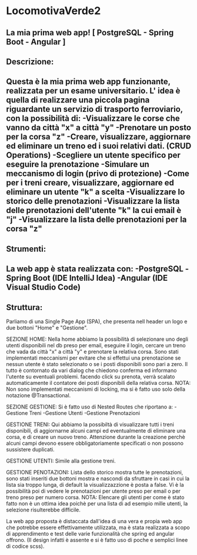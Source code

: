# LocomotivaVerde2
La mia prima web app! [ PostgreSQL - Spring Boot - Angular ]
---
## Descrizione:
Questa è la mia prima web app funzionante, realizzata per un esame universitario.
L' idea è quella di realizzare una piccola pagina riguardante un servizio di trasporto ferroviario, con la possibilità di:
  -Visualizzare le corse che vanno da città "x" a città "y"
  -Prenotare un posto per la corsa "z"
  -Creare, visualizzare, aggiornare ed eliminare un treno ed i suoi relativi dati. (CRUD Operations)
  -Scegliere un utente specifico per eseguire la prenotazione
  -Simulare un meccanismo di login (privo di protezione)
  -Come per i treni creare, visualizzare, aggiornare ed eliminare un utente "k" a scelta
  -Visualizzare lo storico delle prenotazioni
  -Visualizzare la lista delle prenotazioni dell'utente "k" la cui email è "j"
  -Visualizzare la lista delle prenotazioni per la corsa "z"
---
## Strumenti:
La web app è stata realizzata con:
  -PostgreSQL
  -Spring Boot (IDE IntelliJ Idea)
  -Angular (IDE Visual Studio Code)
---
## Struttura:
Parliamo di una Single Page App (SPA), che presenta nell header un logo e due bottoni "Home" e "Gestione".

SEZIONE HOME:
Nella home abbiamo la possibilità di selezionare uno degli utenti disponibili nel db preso per email, eseguire il login,
cercare un treno che vada da città "x" a città "y" e prenotare la relativa corsa.
Sono stati implementati meccanismi per evitare che si effettui una prenotazione se nessun utente è stato selezionato o se
i posti disponibili sono pari a zero. Il tutto è contornato da vari dialog che chiedono conferma ed informano l'utente su
eventuali problemi.
facendo click su prenota, verrà scalato automaticamente il contatore dei posti disponibili della relativa corsa.
NOTA:
Non sono implementati meccanismi di locking, ma si è fatto uso solo della notazione @Transactional.

SEZIONE GESTIONE:
Si è fatto uso di Nested Routes che riportano a:
  -Gestione Treni 
  -Gestione Utenti
  -Gestione Prenotazioni
  
  GESTIONE TRENI:
  Qui abbiamo la possibiltà di visualizzare tutti i treni disponibili, di aggiornarne alcuni campi ed eventualmente di
  eliminare una corsa, e di creare un nuovo treno.
  Attenzione durante la creazione perchè alcuni campi devono essere obbligatoriamente specificati o non possono sussistere
  duplicati.
  
  GESTIONE UTENTI:
  Simile alla gestione treni.
  
  GESTIONE PENOTAZIONI:
  Lista dello storico mostra tutte le prenotazioni, sono stati inseriti due bottoni mostra e nascondi da sfruttare in casi 
  in cui la lista sia troppo lunga, di default la visualizzazzione è posta a false.
  Vi è la possibilità poi di vedere le prenotazioni per utente preso per email o per treno preso per numero corsa.
  NOTA:
  Elencare gli utenti per come è stato fatto non è un ottima idea poichè per una lista di ad esempio mille utenti, la selezione 
  risulterebbe difficile.
  
La web app proposta è distaccata dall'idea di una vera e propia web app che potrebbe essere effettivamente utilizzata, ma è
stata realizzata a scopo di apprendimento e test delle varie funzionalità che spring ed angular offrono.
(Il design infatti è assente e si è fatto uso di  poche e semplici linee di codice scss).
